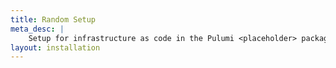 ```yaml
---
title: Random Setup
meta_desc: |
    Setup for infrastructure as code in the Pulumi <placeholder> package
layout: installation
---
```

